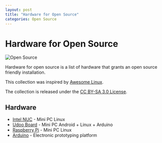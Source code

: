 ```yaml
---
layout: post
title: "Hardware for Open Source"
categories: Open Source
---
```


# Hardware for Open Source

![Open Source](https://raw.githubusercontent.com/marcofromsicily/blog/master/images/opensource.jpg)

Hardware for open source is a list of hardware that grants an open source friendly installation.

This collection was inspired by [Awesome Linux](https://github.com/madbob/awesome-linux-dev).

The collection is released under the [CC BY-SA 3.0 License](https://creativecommons.org/licenses/by-sa/3.0/deed.it).

## Hardware

* [Intel NUC](https://www.intel.it/content/www/it/it/products/boards-kits/nuc.html) - Mini PC Linux
* [Udoo Board](https://www.udoo.org/) - Mini PC Android + Linux + Arduino
* [Raspberry Pi](https://www.raspberrypi.org/) - Mini PC Linux
* [Arduino](https://www.arduino.cc/) -  Electronic prototyping platform
